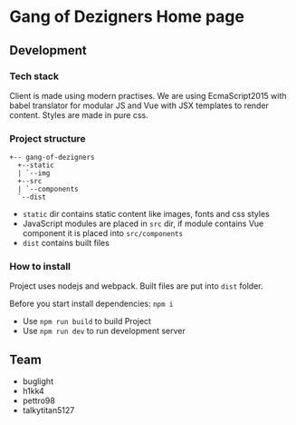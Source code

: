 # Gang of Dezigners Home page

## Development

### Tech stack

Client is made using modern practises. We are using EcmaScript2015 with babel translator for modular JS and Vue with JSX templates
to render content. Styles are made in pure css.

### Project structure

```
+-- gang-of-dezigners
  +--static
  | `--img
  +--src
  | `--components
  `--dist
```

* `static` dir contains static content like images, fonts and css styles
* JavaScript modules are placed in `src` dir, if module contains Vue component it is placed into `src/components`
* `dist` contains built files

### How to install

Project uses nodejs and webpack. Built files are put into `dist` folder.

Before you start install dependencies: `npm i`

* Use `npm run build` to build Project
* Use `npm run dev` to run development server

## Team

* buglight
* h1kk4
* pettro98
* talkytitan5127
